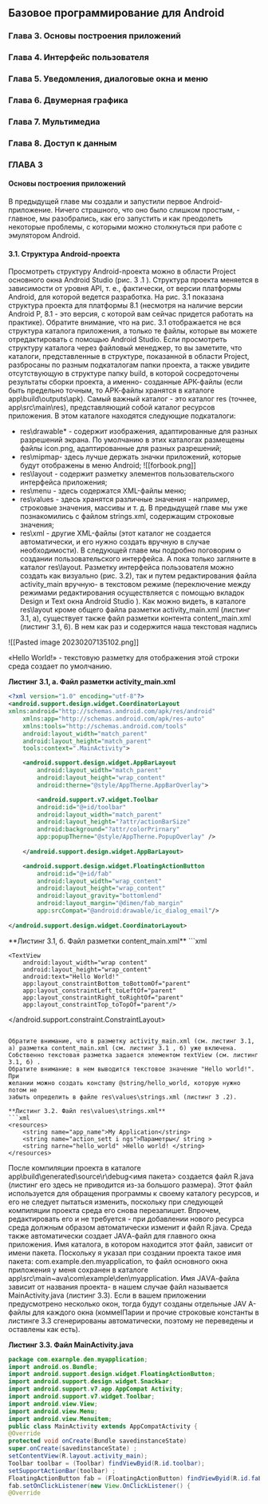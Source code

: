 ## Базовое программирование для Android
### Глава 3. Основы построения приложений
### Глава 4. Интерфейс пользователя
### Глава 5. Уведомления, диалоговые окна и меню
### Глава 6. Двумерная графика
### Глава 7. Мультимедиа
### Глава 8. Доступ к данным

### ГЛАВА 3
#### Основы построения приложений
В предыдущей главе мы создали и запустили первое Аndrоid-приложение. Ничего
страшного, что оно было слишком простым, - главное, мы разобрались, как его
запустить и как преодолеть некоторые проблемы, с которыми можно столкнуться
при работе с эмулятором Android.

#### 3.1. Структура Android-npoeктa
Просмотреть структуру Android-npoeктa можно в области Project основного окна
Android Studio (рис. 3 .1 ). Структура проекта меняется в зависимости от уровня API,
т. е., фактически, от версии платформы Android, для которой ведется разработка.
На рис. 3.1 показана структура проекта для платформы 8.1 (несмотря на наличие
версии Android Р, 8.1 - это версия, с которой вам сейчас придется работать на
практике).
Обратите внимание, что на рис. 3.1 отображается не вся структура каталога приложения, а только те файлы, которые вы можете отредактировать с помощью Android Studio. Если просмотреть структуру каталога через файловый менеджер, то вы
заметите, что каталоги, представленные в структуре, показанной в области Project,
разбросаны по разным подкаталогам папки проекта, а также увидите отсутствующую
в структуре папку build, в которой сосредоточены результаты сборки проекта,
а именно- созданные АРК-файлы (если быть предельно точным, то АРК-файлы
хранятся в каталоге app\build\outputs\apk).
Самый важный каталог - это каталог res (точнее, app\src\main\res\), представляющий
собой каталог ресурсов приложения. В этом каталоге находятся следующие
подкаталоги:
- res\drawable* - содержит изображения, адаптированные для разных разрешений
экрана. По умолчанию в этих каталогах размещены файлы icon.png, адаптированные
для разных разрешений;
- res\mipmap- здесь лучше держать значки приложений, которые будут отображены
в меню Android;
![[forbook.png]]
-  res\layout - содержит разметку элементов пользовательского интерфейса приложения;
-  res\menu - здесь содержатся ХМL-файлы меню;
-  res\values - здесь хранятся различные значения - например, строковые значения,
массивы и т. д. В предыдущей главе мы уже познакомились с файлом
strings.xml, содержащим строковые значения;
- res\xml - другие ХМL-файлы (этот каталог не создается автоматически, и его
нужно создать вручную в случае необходимости).
В следующей главе мы подробно поговорим о создании пользовательского интерфейса.
А пока только загляните в каталог res\layout. Разметку интерфейса пользователя
можно создать как визуально (рис. 3.2), так и путем редактирования файла
activity_main вручную- в текстовом режиме (переключение между режимами редактирования
осуществляется с помощью вкладок Design и Text окна Android
Studio ). Как можно видеть, в каталоге res\layout кроме общего файла разметки
activity_main.xml (листинг 3.1, а), существует также файл разметки контента
content_main.xml (листинг 3.1, 6). В нем как раз и содержится наша текстовая надпись

![[Pasted image 20230207135102.png]]

«Hello World!» - текстовую разметку для отображения этой строки среда создает
по умолчанию.

**Листинг 3.1, а. Файл разметки activity_main.xml**
```xml
<?xml version="1.0" encoding="utf-8"?>
<android.support.design.widget.CoordinatorLayout
xmlns:android="http://schemas.android.com/apk/res/android"
	xmlns:app="http://schemas.android.com/apk/res-auto"
	xmlns:tools="http://schemas.android.com/tools"
	android:layout_width="match_parent"
	android:layout_height="match_parent"
	tools:context=".MainActivity">

	<android.support.design.widget.AppBarLayout
		android:layout_width="match_parent"
		android:layout_height="wrap_content"
		android:therne="@style/AppTherne.AppBarOverlay">

		<android.support.v7.widget.Toolbar
		android:id="@+id/toolbar"
		android:layout_width="match_parent"
		android:layout_height="?attr/actionВarSize"
		android:background="?attr/colorPrirnary"
		app:popupTherne="@style/AppTherne.PopupOverlay" />
		
	</android.support.design.widget.AppBarLayout>

	<android.support.design.widget.FloatingActionButton
		android:id="@+id/fab"
		android:layout_width="wrap_content"
		android:layout_height="wrap_content"
		android:layout_gravity="bottomlend"
		android:layout_margin="@dimen/fab_margin"
		app:srcCompat="@android:drawaЬle/ic_dialog_email"/>
		
</android.support.design.widget.CoordinatorLayout>
```
<include layout="@layout/content_rnain"/>
**Листинr 3.1, б. Файл разметки content_main.xml**
```xml
<?xml version="1.0" encoding="utf-8"?>
<android.support.constraint.ConstraintLayout
	xmlns :android="http://schemas.android.com/apk/res/android"
	xmlns:app="http://schemas.android.com/apk/res-auto"
	xmlns:tools="http://schemas.android.com/tools"
	android: layout_width="match_parent"
	android:layout_hei ght="match_parent"
	app: layout_behavior="@string/appbar_scrolling_view behavior"
	tools: context=".MainActivity"
	tools:showin="@layout/activity_main">

	<TextView
		android:layout_width="wrap content"
		android:layout_height="wrap_content"
		android:text="Hello World!"
		app:layout_constraintBottom_toBottomOf="parent"
		app:layout_constraintLeft_toLeftOf="parent"
		app:layout_constraintRight_toRightOf="parent"
		app:layout_constraintTop_toTopOf="parent"/>
		
</android.support.constraint.ConstraintLayout>
```

Обратите внимание, что в разметку activity_main.xml (см. листинг 3.1, а) разметка content_main.xml (см. листинг 3.1 , б) уже включена.
Собственно текстовая разметка задается элементом тextView (см. листинг 3.1, б) .
Обратите внимание: в нем выводится текстовое значение "Hello world!". При
желании можно создать констаmу @string/hello_world, которую нужно потом не
забыть определить в файле res\values\strings.xml (листинг 3 .2).

**Листинr 3.2. Файл res\values\strings.xml**
```xml
<resources>
	<string name="app_name">My Application</string>
	<string name="action_sett i ngs">Пapaмeтpы</ string >
	<string narne="hello_world" >Hello world! </string>
</resources>
```
После компиляции проекта в каталоге app\build\generated\source\r\debug\<имя пакета>
создается файл R.java (листинг его здесь не приводится из-за большого размера).
Этот файл используется для обращения программы к своему каталогу ресурсов,
и его не следует пытаться изменить, поскольку при следующей компиляции проекта
среда его снова перезапишет. Впрочем, редактировать его и не требуется - при
добавлении нового ресурса среда должным образом автоматически изменит и файл R.java.
Среда также автоматически создает JAVА-файл для главного окна приложения.
Имя каталога, в котором находится этот файл, зависит от имени пакета. Поскольку я указал при создании проекта такое имя пакета: com.example.den.myapplication, то файл основного окна приложения у меня сохранен в каталоге app\src\main~ava\com\example\den\myapplication. Имя JАVА-файла зависит от названия проекта- в нашем
случае файл называется MainActivity.java (листинг 3.3). Если в вашем приложении
предусмотрено несколько окон, тогда будут созданы отдельные JAV А-файлы для
каждого окна (коммеIПарии и прочие строковые константы в листинге 3.3 сгенерированы автоматически, поэтому не переведены и оставлены как есть).

**Листинг 3.3. Файл MainActivity.java**
```java
package com.exarnple.den.myapplication;
import android.os.Bundle;
import android.support.design.widget.FloatingActionButton;
import android.support.design.widget.SnackЬar;
import android.support.v7.app.AppCompat Activity;
import android.support.v7.widget.Toolbar;
import android.view.View;
import android.view.Menu;
import android.view.Menuitem;
public class MainActivity extends AppCompatActivity {
@Override
protected void onCreate(Bundle savedinstanceState)
super.onCreate(savedinstanceState) ;
setContentView(R.layout.activity_main);
Toolbar toolbar = (Toolbar) findViewByid(R.id.toolbar);
setSupportActionВar(toolbar) ;
FloatingActionВutton fab = (FloatingActionВutton) findViewByid(R.id.faЬ);
fab.setOnClickListener(new View.OnClickListener() {
@Override
```